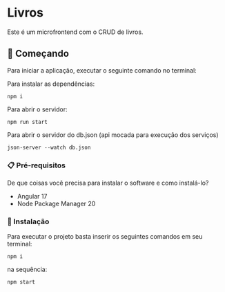 # Livros

Este é um microfrontend com o CRUD de livros.

## 🚀 Começando

Para iniciar a aplicação, executar o seguinte comando no terminal:

Para instalar as dependências:
```
npm i
```

Para abrir o servidor:
```
npm run start
```

Para abrir o servidor do db.json (api mocada para execução dos serviços)

```
json-server --watch db.json
```

### 📋 Pré-requisitos

De que coisas você precisa para instalar o software e como instalá-lo?

* Angular 17
* Node Package Manager 20


### 🔧 Instalação

Para executar o projeto basta inserir os seguintes comandos em seu terminal:

```
npm i 
```

na sequência:

```
npm start
```
